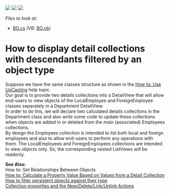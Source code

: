 <!-- default badges list -->
![](https://img.shields.io/endpoint?url=https://codecentral.devexpress.com/api/v1/VersionRange/128589810/12.2.4%2B)
[![](https://img.shields.io/badge/Open_in_DevExpress_Support_Center-FF7200?style=flat-square&logo=DevExpress&logoColor=white)](https://supportcenter.devexpress.com/ticket/details/E975)
[![](https://img.shields.io/badge/📖_How_to_use_DevExpress_Examples-e9f6fc?style=flat-square)](https://docs.devexpress.com/GeneralInformation/403183)
<!-- default badges end -->
<!-- default file list -->
*Files to look at*:

* [BO.cs](./CS/WinWebSolution.Module/BO.cs) (VB: [BO.vb](./VB/WinWebSolution.Module/BO.vb))
<!-- default file list end -->
# How to display detail collections with descendants filtered by an object type


<p>Suppose we have the same classes structure as shown in the <a href="http://documentation.devexpress.com/#Xaf/CustomDocument2797">How to: Use UpCasting</a> help topic.<br> Our goal is to provide two details collections into a DetailView that will allow end-users to view objects of the LocalEmployee and ForeignEmployee classes separately in a Department DetailView.<br> In order to do this, we will declare two calculated details collections in the Department class and also write some code to update these collections when objects are added in or deleted from the main (associated) Employees collections.<br> By design the Employees collection is intended to list both local and foreign employees and also to allow end-users to perform any operations with them. The LocalEmployees and ForeignEmployees collections are intended to view objects only. So, the corresponding nested ListViews will be readonly.</p>
<p><strong>See Also:</strong><br> How to: Set Relationships Between Objects<br> <a href="http://documentation.devexpress.com/#Xaf/CustomDocument3179">How to: Calculate a Property Value Based on Values from a Detail Collection</a><br> <a href="https://www.devexpress.com/Support/Center/p/E2027">How to filter persistent objects against their type</a><br><a href="https://www.devexpress.com/Support/Center/p/K18195">Collection properties and the New/Delete/Link/Unlink Actions</a></p>

<br/>


